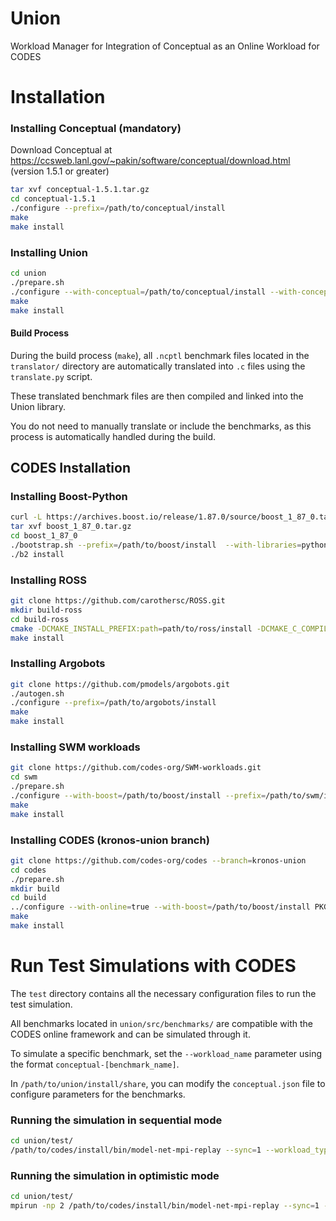 # Union
Workload Manager for Integration of Conceptual as an Online Workload for CODES


# Installation

### Installing Conceptual (mandatory)

Download Conceptual at https://ccsweb.lanl.gov/~pakin/software/conceptual/download.html (version 1.5.1 or greater)

```bash
tar xvf conceptual-1.5.1.tar.gz
cd conceptual-1.5.1
./configure --prefix=/path/to/conceptual/install
make
make install
```

### Installing Union    
```bash
cd union
./prepare.sh
./configure --with-conceptual=/path/to/conceptual/install --with-conceptual-src=/path/to/conceptual --prefix=/path/to/union/install CC=mpicc CXX=mpicxx
make
make install
```

#### Build Process

During the build process (`make`), all `.ncptl` benchmark files located in the `translator/` directory are automatically translated into `.c` files using the `translate.py` script.

These translated benchmark files are then compiled and linked into the Union library.

You do not need to manually translate or include the benchmarks, as this process is automatically handled during the build.


## CODES Installation

### Installing Boost-Python

```bash
curl -L https://archives.boost.io/release/1.87.0/source/boost_1_87_0.tar.gz -o boost_1_87_0.tar.gz
tar xvf boost_1_87_0.tar.gz
cd boost_1_87_0 
./bootstrap.sh --prefix=/path/to/boost/install  --with-libraries=python
./b2 install
```

### Installing ROSS

```bash
git clone https://github.com/carothersc/ROSS.git 
mkdir build-ross
cd build-ross
cmake -DCMAKE_INSTALL_PREFIX:path=path/to/ross/install -DCMAKE_C_COMPILER=$(which mpicc) -DCMAKE_CXX_COMPILER=$(which mpicxx) ../ROSS
make install
```

### Installing Argobots

```bash
git clone https://github.com/pmodels/argobots.git
./autogen.sh
./configure --prefix=/path/to/argobots/install
make
make install
```

### Installing SWM workloads

```bash
git clone https://github.com/codes-org/SWM-workloads.git
cd swm
./prepare.sh
./configure --with-boost=/path/to/boost/install --prefix=/path/to/swm/install CC=mpicc CXX=mpicxx
make
make install
```

### Installing CODES (kronos-union branch)

```bash
git clone https://github.com/codes-org/codes --branch=kronos-union
cd codes
./prepare.sh
mkdir build
cd build
../configure --with-online=true --with-boost=/path/to/boost/install PKG_CONFIG_PATH=/home/path/to/argobots/install/lib/pkgconfig:/path/to/ross/install/lib/pkgconfig:/path/to/union/install/lib/pkgconfig:/path/to/swm/install/lib/pkgconfig --with-union=true --prefix=/path/to/codes/install CC=mpicc CXX=mpicxx 
make
make install
```


# Run Test Simulations with CODES

The `test` directory contains all the necessary configuration files to run the test simulation.

All benchmarks located in `union/src/benchmarks/` are compatible with the CODES online framework and can be simulated through it.

To simulate a specific benchmark, set the `--workload_name` parameter using the format `conceptual-[benchmark_name]`.

In `/path/to/union/install/share`, you can modify the `conceptual.json` file to configure parameters for the benchmarks.

### Running the simulation in sequential mode

```bash
cd union/test/
/path/to/codes/install/bin/model-net-mpi-replay --sync=1 --workload_type=conc-online --lp-io-use-suffix=1 --workload_name=conceptual-jacobi3d --num_net_traces=64 --alloc_file=node_alloc.conf  --lp-io-dir=outputdir -- df1d-72-adp.conf 
```

### Running the simulation in optimistic mode

```bash
cd union/test/
mpirun -np 2 /path/to/codes/install/bin/model-net-mpi-replay --sync=1 --workload_type=conc-online --lp-io-use-suffix=1 --workload_name=conceptual-jacobi3d --num_net_traces=64 --alloc_file=node_alloc.conf  --lp-io-dir=outputdir -- df1d-72-adp.conf 
```

